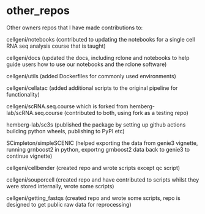 # other_repos
Other owners repos that I have made contributions to:

cellgeni/notebooks (contributed to updating the notebooks for a single cell RNA seq analysis course that is taught)

cellgeni/docs (updated the docs, including rclone and notebooks to help guide users how to use our notebooks and the rclone software)

cellgeni/utils (added Dockerfiles for commonly used environments)

cellgeni/cellatac (added additional scripts to the original pipeline for functionality)

cellgeni/scRNA.seq.course which is forked from hemberg-lab/scRNA.seq.course (contributed to both, using fork as a testing repo)

hemberg-lab/sc3s (published the package by setting up github actions building python wheels, publishing to PyPI etc)

SCimpleton/simpleSCENIC (helped exporting the data from genie3 vignette, running grnboost2 in python, exportng grnboost2 data back to genie3 to continue vignette) 

cellgeni/cellbender (created repo and wrote scripts except qc script)

cellgeni/souporcell (created repo and have contributed to scripts whilst they were stored internally, wrote some scripts)

cellgeni/getting_fastqs (created repo and wrote some scripts, repo is designed to get public raw data for reprocessing)
